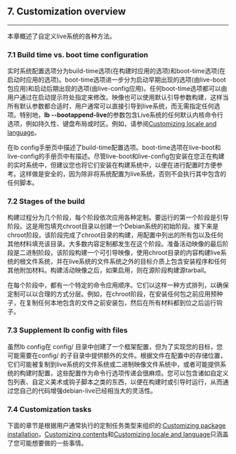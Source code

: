 
## 7. Customization overview
--------

本章概述了自定义live系统的各种方法。

### 7.1 Build time vs. boot time configuration

实时系统配置选项分为build-time选项(在构建时应用的选项)和boot-time选项(在启动时应用的选项)。boot-time选项进一步分为启动早期出现的选项(由live-boot包应用)和启动后期出现的选项(由live-config应用)。任何boot-time选项都可以由用户通过在启动提示符处指定来修改。映像也可以使用默认引导参数构建，这样当所有默认参数都合适时，用户通常可以直接引导到live系统，而无需指定任何选项。特别地，**lb --bootappend-live**的参数包含Live系统的任何默认内核命令行选项，例如持久性、键盘布局或时区。例如，请参阅[Customizing locale and language](10.Customizing_run_time_behaviours.md#102-customizing-locale-and-language)。

在lb config手册页中描述了build-time配置选项。boot-time选项在live-boot和live-config的手册页中有描述。尽管live-boot和live-config包安装在您正在构建的实时系统中，但建议您也将它们安装在构建系统中，以便在进行配置时方便参考。这样做是安全的，因为除非将系统配置为live系统，否则不会执行其中包含的任何脚本。

### 7.2 Stages of the build

构建过程分为几个阶段，每个阶段依次应用各种定制。要运行的第一个阶段是引导阶段。这是用包填充chroot目录以创建一个Debian系统的初始阶段。接下来是chroot阶段，该阶段完成了chroot目录的构建，用配置中列出的所有包以及任何其他材料填充该目录。大多数内容定制都发生在这个阶段。准备活动映像的最后阶段是二进制阶段，该阶段构建一个可引导映像，使用chroot目录的内容构建live系统的根文件系统，并在live系统的文件系统之外的目标介质上包含安装程序和任何其他附加材料。构建活动映像之后，如果启用，则在源阶段构建源tarball。

在每个阶段中，都有一个特定的命令应用顺序。它们以这样一种方式排列，以确保定制可以以合理的方式分层。例如，在chroot阶段，在安装任何包之前应用预种子，在复制任何本地包含的文件之前安装包，然后在所有材料都到位之后运行钩子。

### 7.3 Supplement lb config with files

虽然lb config在 config/ 目录中创建了一个框架配置，但为了实现您的目标，您可能需要在config/ 的子目录中提供额外的文件。根据文件在配置中的存储位置，它们可能被复制到live系统的文件系统或二进制映像文件系统中，或者可能提供系统的构建时配置，这些配置作为命令行选项传递会很麻烦。您可以包含诸如自定义包列表、自定义美术或钩子脚本之类的东西，以便在构建时或引导时运行，从而通过您自己的代码增强debian-live已经相当大的灵活性。

### 7.4 Customization tasks

下面的章节是根据用户通常执行的定制任务类型来组织的:[Customizing package installation](8.Customizing_package_installation.md)，[Customizing contents](9.Customizing_contents.md)和[Customizing locale and language](10.Customizing_run_time_behaviours.md#102-customizing-locale-and-language)只涵盖了您可能想要做的一些事情。
